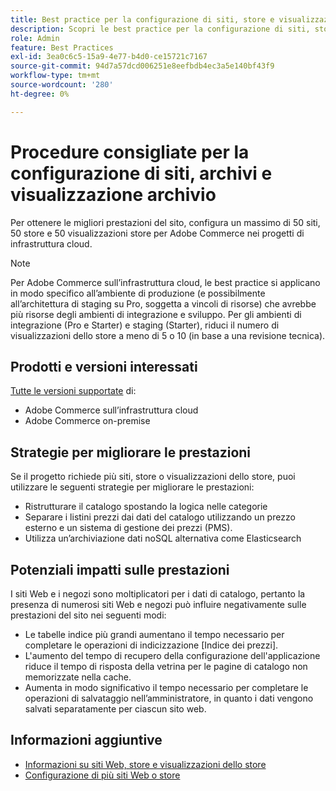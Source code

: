 ```yaml
---
title: Best practice per la configurazione di siti, store e visualizzazioni dello store
description: Scopri le best practice per la configurazione di siti, store e visualizzazioni dello store per massimizzare le prestazioni del sito.
role: Admin
feature: Best Practices
exl-id: 3ea0c6c5-15a9-4e77-b4d0-ce15721c7167
source-git-commit: 94d7a57dcd006251e8eefbdb4ec3a5e140bf43f9
workflow-type: tm+mt
source-wordcount: '280'
ht-degree: 0%

---
```


# Procedure consigliate per la configurazione di siti, archivi e visualizzazione archivio

Per ottenere le migliori prestazioni del sito, configura un massimo di 50 siti, 50 store e 50 visualizzazioni store per Adobe Commerce nei progetti di infrastruttura cloud.

>[!NOTE]
>
>Per Adobe Commerce sull’infrastruttura cloud, le best practice si applicano in modo specifico all’ambiente di produzione (e possibilmente all’architettura di staging su Pro, soggetta a vincoli di risorse) che avrebbe più risorse degli ambienti di integrazione e sviluppo. Per gli ambienti di integrazione (Pro e Starter) e staging (Starter), riduci il numero di visualizzazioni dello store a meno di 5 o 10 (in base a una revisione tecnica).

## Prodotti e versioni interessati

[Tutte le versioni supportate](../../../release/versions.md) di:

- Adobe Commerce sull’infrastruttura cloud
- Adobe Commerce on-premise

## Strategie per migliorare le prestazioni

Se il progetto richiede più siti, store o visualizzazioni dello store, puoi utilizzare le seguenti strategie per migliorare le prestazioni:

- Ristrutturare il catalogo spostando la logica nelle categorie
- Separare i listini prezzi dai dati del catalogo utilizzando un prezzo esterno e un sistema di gestione dei prezzi (PMS).
- Utilizza un’archiviazione dati noSQL alternativa come Elasticsearch

## Potenziali impatti sulle prestazioni

I siti Web e i negozi sono moltiplicatori per i dati di catalogo, pertanto la presenza di numerosi siti Web e negozi può influire negativamente sulle prestazioni del sito nei seguenti modi:

- Le tabelle indice più grandi aumentano il tempo necessario per completare le operazioni di indicizzazione [Indice dei prezzi].
- L&#39;aumento del tempo di recupero della configurazione dell&#39;applicazione riduce il tempo di risposta della vetrina per le pagine di catalogo non memorizzate nella cache.
- Aumenta in modo significativo il tempo necessario per completare le operazioni di salvataggio nell’amministratore, in quanto i dati vengono salvati separatamente per ciascun sito web.


## Informazioni aggiuntive

- [Informazioni su siti Web, store e visualizzazioni dello store](https://devdocs.magento.com/cloud/configure/configure-best-practices.html#sites)
- [Configurazione di più siti Web o store](https://devdocs.magento.com/cloud/project/project-multi-sites.html)

